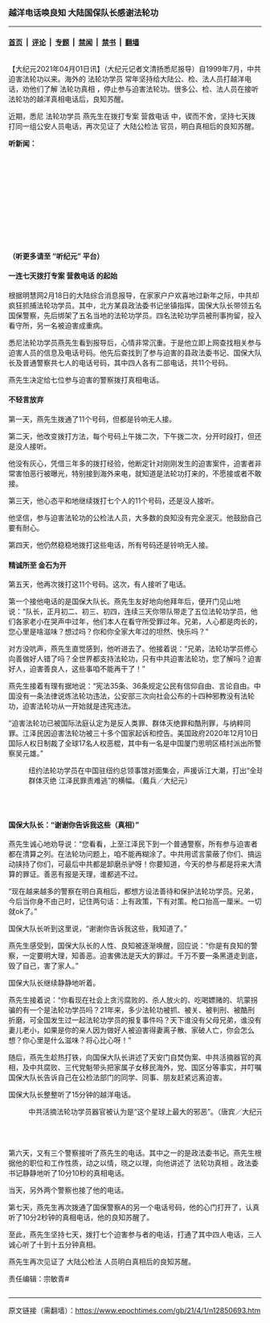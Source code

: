 ### 越洋电话唤良知 大陆国保队长感谢法轮功

---

#### [首页](../../../..?n12850693) &nbsp;|&nbsp; [评论](../../../../../epoch-comment?n12850693) &nbsp;|&nbsp; [专题](../../../../../epoch-special?n12850693) &nbsp;|&nbsp; [禁闻](../../../../../epoch-news?n12850693) &nbsp;|&nbsp; [禁书](../../../../../books?n12850693) &nbsp;|&nbsp; [翻墙](https://github.com/gfw-breaker/nogfw/blob/master/README.md?n12850693)


<div class="column" id="artbody" itemprop="articleBody">
 <!-- article content begin -->
 <p>
  【大纪元2021年04月01日讯】（大纪元记者文清扬悉尼报导）自1999年7月，中共迫害法轮功以来。海外的
  <ok href="https://www.epochtimes.com/gb/tag/%E6%B3%95%E8%BD%AE%E5%8A%9F%E5%AD%A6%E5%91%98.html">
   法轮功学员
  </ok>
  常年坚持给大陆公、检、法人员打越洋电话，劝他们了解
  <ok href="https://www.epochtimes.com/gb/tag/%E6%B3%95%E8%BD%AE%E5%8A%9F%E7%9C%9F%E7%9B%B8.html">
   法轮功真相
  </ok>
  ，停止参与迫害法轮功。很多公、检、法人员在接听法轮功的越洋真相电话后，良知苏醒。
 </p>
 <p>
  近期，悉尼
  <ok href="https://www.epochtimes.com/gb/tag/%E6%B3%95%E8%BD%AE%E5%8A%9F%E5%AD%A6%E5%91%98.html">
   法轮功学员
  </ok>
  燕先生在拨打专案
  <ok href="https://www.epochtimes.com/gb/tag/%E8%90%A5%E6%95%91%E7%94%B5%E8%AF%9D.html">
   营救电话
  </ok>
  中，锲而不舍，坚持七天拨打同一组公安人员电话，再次见证了
  <ok href="https://www.epochtimes.com/gb/tag/%E5%A4%A7%E9%99%86%E5%85%AC%E6%A3%80%E6%B3%95.html">
   大陆公检法
  </ok>
  官员，明白真相后的良知苏醒。
 </p>
 <p>
  <strong>
   听新闻：
  </strong>
 </p>
 <div style="width: 100%; height: 170px; margin-bottom: 20px; border-radius: 10px; overflow:hidden;">
 </div>
 <p>
  <strong>
   （听更多请至
   <ok href="https://www.epochtimes.com/gb/podcast.htm">
    “听纪元”
   </ok>
   平台）
  </strong>
 </p>
 <h4>
  <strong>
   一连七天拨打专案
   <ok href="https://www.epochtimes.com/gb/tag/%E8%90%A5%E6%95%91%E7%94%B5%E8%AF%9D.html">
    营救电话
   </ok>
   的起始
  </strong>
 </h4>
 <p>
  根据明慧网2月18日的大陆综合消息报导，在家家户户欢喜地过新年之际，中共却疯狂抓捕法轮功学员。其中，北方某县政法委书记坐镇指挥，国保大队长带领五名国保警察，先后绑架了五名当地的法轮功学员。四名法轮功学员被刑事拘留，投入看守所，另一名被迫害成重病。
 </p>
 <p>
  悉尼法轮功学员燕先生看到报导后，心情非常沉重。于是他立即上网查找相关参与迫害人员的信息及电话号码。他先后查找到了参与迫害的县政法委书记、国保大队长及普通警察共七人的电话号码，其中四人各有二部电话，共11个号码。
 </p>
 <p>
  燕先生决定给七位参与迫害的警察拨打真相电话。
 </p>
 <h4>
  <strong>
   不轻言放弃
  </strong>
 </h4>
 <p>
  第一天，燕先生拨通了11个号码，但都是铃响无人接。
 </p>
 <p>
  第二天，他改变拨打方法，每个号码上午拨二次，下午拨二次，分开时段打，但还是没人接听。
 </p>
 <p>
  他没有灰心，凭借三年多的拨打经验，他断定针对刚刚发生的迫害案件，迫害者非常害怕恶行被曝光，特别接到海外来电，就知道是法轮功打来的，不愿接或者不敢接。
 </p>
 <p>
  第三天，他心态平和地继续拨打七个人的11个号码，还是没人接听。
 </p>
 <p>
  他坚信，参与迫害法轮功的公检法人员，大多数的良知没有完全泯灭。他鼓励自己要有耐心。
 </p>
 <p>
  第四天，他仍然稳稳地拨打这些电话，所有号码还是铃响无人接。
 </p>
 <h4>
  <strong>
   精诚所至
  </strong>
  <strong>
   金石为开
  </strong>
 </h4>
 <p>
  第五天，他再次拨打这11个号码。这次，有人接听了电话。
 </p>
 <p>
  第一个接他电话的是国保大队长。燕先生友好地向他拜年后，便开门见山地说：“队长，正月初二、初三、初四，连续三天你带队带走了五位法轮功学员，他们各家老小在哭声中过年，他们本人在看守所受罪过年。兄弟，人心都是肉长的，您心里是啥滋味？想过吗？你和你全家大年过的坦然、快乐吗？”
 </p>
 <p>
  对方没吭声，燕先生直觉感到，他听进去了。他接着说：“兄弟，法轮功学员修心向善做好人错了吗？全世界都支持法轮功，只有中共迫害法轮功，您了解吗？迫害好人，迫害善良人，这些事咱不能再干了！”
 </p>
 <p>
  燕先生接着有理有据地说：“宪法35条、36条规定公民有信仰自由、言论自由。中国没有一条法律说炼法轮功违法，公安部三次向社会公布的十四种邪教没有法轮功，迫害法轮功从一开始就是违宪违法。
 </p>
 <p>
  “迫害法轮功已被国际法庭认定为是反人类罪、群体灭绝罪和酷刑罪，与纳粹同罪。江泽民因迫害法轮功被三十多个国家起诉和控告。美国政府2020年12月10日国际人权日制裁了全球17名人权恶棍，其中有一名是中国厦门思明区梧村派出所警察吴元雄。”
 </p>
 <figure aria-describedby="caption-attachment-5883480" class="wp-caption aligncenter" id="attachment_5883480" style="width: 600px">
  <ok href="https://i.epochtimes.com/assets/uploads/2015/07/1507031753001973.jpg" target="_blank">
   <img alt="" class="size-large wp-image-5883480" src="https://i.epochtimes.com/assets/uploads/2015/07/1507031753001973-600x400.jpg"/>
  </ok>
  <br/><figcaption class="wp-caption-text" id="caption-attachment-5883480">
   纽约法轮功学员在中国驻纽约总领事馆对面集会，声援诉江大潮，打出“全球公审江泽民”、“人类群体灭绝 江泽民罪责难逃”的横幅。（戴兵／大纪元）
  </figcaption><br/>
 </figure><br/>
 <h4>
  <strong>
   国保大队长：“谢谢你告诉我这些（真相）”
  </strong>
 </h4>
 <p>
  燕先生诚心地劝导说：“您看看，上至江泽民下到一个普通警察，所有参与迫害者都在清算之列。在法轮功问题上，咱不能再糊涂了。中共用谎言蒙蔽了你们、搞运动挟持了你们，可最后中共都是卸磨杀驴呀！你要知道，今天的参与都是将来大清算的罪证。善恶有报是天理，谁都逃不过。
 </p>
 <p>
  “现在越来越多的警察在明白真相后，都想方设法善待和保护法轮功学员。兄弟，今后当你身不由己时，记住两句话：上有政策，下有对策。枪口抬高一厘米。一切就ok了。”
 </p>
 <p>
  国保大队长听到这里说，“谢谢你告诉我这些，我知道了。”
 </p>
 <p>
  燕先生感受到，国保大队长的人性、良知被逐渐唤醒，回应说：“你是有良知的警察，一定要明大理，知善恶。迫害佛法是天大的罪过。千万不要一条黑道走到底，毁了自己，害了家人。”
 </p>
 <p>
  国保大队长继续静静地听着。
 </p>
 <p>
  燕先生接着说：“你看现在社会上贪污腐败的、杀人放火的、吃喝嫖赌的、坑蒙拐骗的有一个是法轮功学员吗？21年来，多少法轮功被抓、被关、被判刑、被酷刑折磨，可全国发生过一起法轮功学员的报复事件吗？天下谁没有父母兄弟，谁没有妻儿老小，如果是你的亲人因为做好人被迫害得妻离子散、家破人亡，你会怎么想？你心里是什么滋味？将心比心呀！”
 </p>
 <p>
  随后，燕先生趁热打铁，向国保大队长讲述了天安门自焚伪案、中共活摘器官的真相，及中共腐败、三代党魁带头把家属子女移民海外，党、国区分等事实，并叮嘱国保大队长告诉自己在公检法部门的同学、同事、朋友赶紧远离迫害。
 </p>
 <p>
  国保大队长整整听了15分钟的越洋电话。
 </p>
 <figure aria-describedby="caption-attachment-12237596" class="wp-caption aligncenter" id="attachment_12237596" style="width: 600px">
  <ok href="https://i.epochtimes.com/assets/uploads/2020/07/1308260848202378-600x400-1.jpg" target="_blank">
   <img alt="" class="size-large wp-image-12237596" src="https://i.epochtimes.com/assets/uploads/2020/07/1308260848202378-600x400-1-600x400.jpg"/>
  </ok>
  <br/><figcaption class="wp-caption-text" id="caption-attachment-12237596">
   中共活摘法轮功学员器官被认为是“这个星球上最大的邪恶”。（唐宾／大纪元）
  </figcaption><br/>
 </figure><br/>
 <p>
  第六天，又有三个警察接听了燕先生的电话。其中之一的是政法委书记。燕先生根据他的职位和工作性质，动之以情，晓之以理，向他讲述了
  <ok href="https://www.epochtimes.com/gb/tag/%E6%B3%95%E8%BD%AE%E5%8A%9F%E7%9C%9F%E7%9B%B8.html">
   法轮功真相
  </ok>
  。政法委书记静静地听了10分10秒的真相电话。
 </p>
 <p>
  当天，另外两个警察也接了他的电话。
 </p>
 <p>
  第七天，燕先生再次拨通了国保警察A的另一个电话号码，他的心门打开了，认真听了10分2秒钟的真相电话，他的良知苏醒了。
 </p>
 <p>
  至此，燕先生坚持七天，拨打七个迫害参与者的电话，打通了其中四人电话，三人诚心听了十到十五分钟真相。
 </p>
 <p>
  燕先生再次见证了
  <ok href="https://www.epochtimes.com/gb/tag/%E5%A4%A7%E9%99%86%E5%85%AC%E6%A3%80%E6%B3%95.html">
   大陆公检法
  </ok>
  人员明白真相后的良知苏醒。
 </p>
 <p>
  责任编辑：宗敏青#
 </p>
 <!-- article content end -->
</div>


---

原文链接（需翻墙）：https://www.epochtimes.com/gb/21/4/1/n12850693.htm
